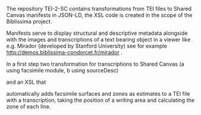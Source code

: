 The repository TEI-2-SC contains transformations from TEI files to Shared Canvas manifests in JSON-LD, the XSL code is created in the scope of the Biblissima project.

Manifests serve to display structural and descriptive metadata alongside with the images and transcriptions of a text bearing object in a viewer like e.g. Mirador (developed by Stanford University) see for example http://demos.biblissima-condorcet.fr/mirador .

In a first step two transformation for transcriptions to Shared Canvas (a using facsimile module, b using sourceDesc) 

and an XSL that 

automatically adds facsimile surfaces and zones as estimates to a TEI file with a transcription, taking the position of a writing area and calculating the zone of each line.

